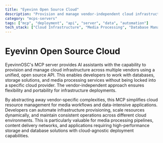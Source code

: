 ```yaml
---
title: "Eyevinn Open Source Cloud"
description: "Provision and manage vendor-independent cloud infrastructure for databases, storage, and media processing through an open source API."
category: "mcps-servers"
tags: ["mcp", "deployment", "api", "server", "data", "automation"]
tech_stack: ["Cloud Infrastructure", "Media Processing", "Database Management", "Object Storage", "API Orchestration"]
---
```


# Eyevinn Open Source Cloud

EyevinnOSC's MCP server provides AI assistants with the capability to provision and manage cloud infrastructure across multiple vendors using a unified, open source API. This enables developers to work with databases, storage solutions, and media processing services without being locked into a specific cloud provider. The vendor-independent approach ensures flexibility and portability for infrastructure deployments.

By abstracting away vendor-specific complexities, this MCP simplifies cloud resource management for media workflows and data-intensive applications. Developers can automate infrastructure provisioning, scale resources dynamically, and maintain consistent operations across different cloud environments. This is particularly valuable for media processing pipelines, content delivery networks, and applications requiring high-performance storage and database solutions with cloud-agnostic deployment capabilities.
